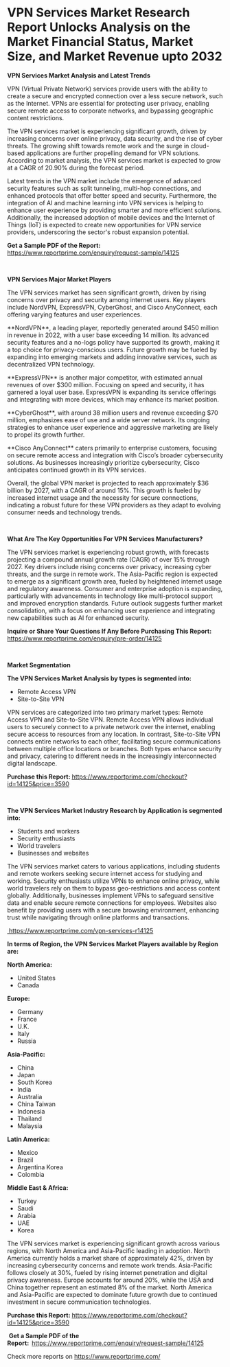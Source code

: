 <p><h1>VPN Services Market Research Report Unlocks Analysis on the Market Financial Status, Market Size, and Market Revenue upto 2032</h1></p><p><strong>VPN Services Market Analysis and Latest Trends</strong></p>
<p><p>VPN (Virtual Private Network) services provide users with the ability to create a secure and encrypted connection over a less secure network, such as the Internet. VPNs are essential for protecting user privacy, enabling secure remote access to corporate networks, and bypassing geographic content restrictions.</p><p>The VPN services market is experiencing significant growth, driven by increasing concerns over online privacy, data security, and the rise of cyber threats. The growing shift towards remote work and the surge in cloud-based applications are further propelling demand for VPN solutions. According to market analysis, the VPN services market is expected to grow at a CAGR of 20.90% during the forecast period. </p><p>Latest trends in the VPN market include the emergence of advanced security features such as split tunneling, multi-hop connections, and enhanced protocols that offer better speed and security. Furthermore, the integration of AI and machine learning into VPN services is helping to enhance user experience by providing smarter and more efficient solutions. Additionally, the increased adoption of mobile devices and the Internet of Things (IoT) is expected to create new opportunities for VPN service providers, underscoring the sector's robust expansion potential.</p></p>
<p><strong>Get a Sample PDF of the Report:&nbsp;</strong> <a href="https://www.reportprime.com/enquiry/request-sample/14125?utm_campaign=3523&utm_medium=2&utm_source=Github&utm_content=ia&utm_term=20032025&utm_id=vpn-services">https://www.reportprime.com/enquiry/request-sample/14125</a></p>
<p>&nbsp;</p>
<p><strong>VPN Services Major Market Players</strong></p>
<p><p>The VPN services market has seen significant growth, driven by rising concerns over privacy and security among internet users. Key players include NordVPN, ExpressVPN, CyberGhost, and Cisco AnyConnect, each offering varying features and user experiences.</p><p>**NordVPN**, a leading player, reportedly generated around $450 million in revenue in 2022, with a user base exceeding 14 million. Its advanced security features and a no-logs policy have supported its growth, making it a top choice for privacy-conscious users. Future growth may be fueled by expanding into emerging markets and adding innovative services, such as decentralized VPN technology.</p><p>**ExpressVPN** is another major competitor, with estimated annual revenues of over $300 million. Focusing on speed and security, it has garnered a loyal user base. ExpressVPN is expanding its service offerings and integrating with more devices, which may enhance its market position.</p><p>**CyberGhost**, with around 38 million users and revenue exceeding $70 million, emphasizes ease of use and a wide server network. Its ongoing strategies to enhance user experience and aggressive marketing are likely to propel its growth further.</p><p>**Cisco AnyConnect** caters primarily to enterprise customers, focusing on secure remote access and integration with Cisco’s broader cybersecurity solutions. As businesses increasingly prioritize cybersecurity, Cisco anticipates continued growth in its VPN services.</p><p>Overall, the global VPN market is projected to reach approximately $36 billion by 2027, with a CAGR of around 15%. This growth is fueled by increased internet usage and the necessity for secure connections, indicating a robust future for these VPN providers as they adapt to evolving consumer needs and technology trends.</p></p>
<p>&nbsp;</p>
<p><strong>What Are The Key Opportunities For VPN Services Manufacturers?</strong></p>
<p><p>The VPN services market is experiencing robust growth, with forecasts projecting a compound annual growth rate (CAGR) of over 15% through 2027. Key drivers include rising concerns over privacy, increasing cyber threats, and the surge in remote work. The Asia-Pacific region is expected to emerge as a significant growth area, fueled by heightened internet usage and regulatory awareness. Consumer and enterprise adoption is expanding, particularly with advancements in technology like multi-protocol support and improved encryption standards. Future outlook suggests further market consolidation, with a focus on enhancing user experience and integrating new capabilities such as AI for enhanced security.</p></p>
<p><strong>Inquire or Share Your Questions If Any Before Purchasing This Report:</strong> <a href="https://www.reportprime.com/enquiry/pre-order/14125?utm_campaign=3523&utm_medium=2&utm_source=Github&utm_content=ia&utm_term=20032025&utm_id=vpn-services">https://www.reportprime.com/enquiry/pre-order/14125</a></p>
<p>&nbsp;</p>
<p><strong>Market Segmentation</strong></p>
<p><strong>The VPN Services Market Analysis by types is segmented into:</strong></p>
<p><ul><li>Remote Access VPN</li><li>Site-to-Site VPN</li></ul></p>
<p><p>VPN services are categorized into two primary market types: Remote Access VPN and Site-to-Site VPN. Remote Access VPN allows individual users to securely connect to a private network over the internet, enabling secure access to resources from any location. In contrast, Site-to-Site VPN connects entire networks to each other, facilitating secure communications between multiple office locations or branches. Both types enhance security and privacy, catering to different needs in the increasingly interconnected digital landscape.</p></p>
<p><strong>Purchase this Report:&nbsp;</strong><a href="https://www.reportprime.com/checkout?id=14125&price=3590&utm_campaign=3523&utm_medium=2&utm_source=Github&utm_content=ia&utm_term=20032025&utm_id=vpn-services">https://www.reportprime.com/checkout?id=14125&price=3590</a></p>
<p>&nbsp;</p>
<p><strong>The VPN Services Market Industry Research by Application is segmented into:</strong></p>
<p><ul><li>Students and workers</li><li>Security enthusiasts</li><li>World travelers</li><li>Businesses and websites</li></ul></p>
<p><p>The VPN services market caters to various applications, including students and remote workers seeking secure internet access for studying and working. Security enthusiasts utilize VPNs to enhance online privacy, while world travelers rely on them to bypass geo-restrictions and access content globally. Additionally, businesses implement VPNs to safeguard sensitive data and enable secure remote connections for employees. Websites also benefit by providing users with a secure browsing environment, enhancing trust while navigating through online platforms and transactions.</p></p>
<p><a href="https://www.reportprime.com/vpn-services-r14125?utm_campaign=3523&utm_medium=2&utm_source=Github&utm_content=ia&utm_term=20032025&utm_id=vpn-services">&nbsp;https://www.reportprime.com/vpn-services-r14125</a></p>
<p><strong>In terms of Region, the VPN Services Market Players available by Region are:</strong></p>
<p>
    <p> <strong> North America: </strong>
        <ul>
            <li>United States</li>
            <li>Canada</li>
        </ul>
        </p> 
    <p> <strong> Europe: </strong>
        <ul>
            <li>Germany</li>
            <li>France</li>
            <li>U.K.</li>
            <li>Italy</li>
            <li>Russia</li>
        </ul>
        </p> 
    <p> <strong> Asia-Pacific: </strong>
        <ul>
            <li>China</li>
            <li>Japan</li>
            <li>South Korea</li>
            <li>India</li>
            <li>Australia</li>
            <li>China Taiwan</li>
            <li>Indonesia</li>
            <li>Thailand</li>
            <li>Malaysia</li>
        </ul>
        </p> 
    <p> <strong> Latin America: </strong>
        <ul>
            <li>Mexico</li>
            <li>Brazil</li>
            <li>Argentina Korea</li>
            <li>Colombia</li>
        </ul>
        </p> 
    <p> <strong> Middle East & Africa: </strong>
        <ul>
            <li>Turkey</li>
            <li>Saudi</li>
            <li>Arabia</li>
            <li>UAE</li>
            <li>Korea</li>
        </ul>
    </p>
    </p>
<p><p>The VPN services market is experiencing significant growth across various regions, with North America and Asia-Pacific leading in adoption. North America currently holds a market share of approximately 42%, driven by increasing cybersecurity concerns and remote work trends. Asia-Pacific follows closely at 30%, fueled by rising internet penetration and digital privacy awareness. Europe accounts for around 20%, while the USA and China together represent an estimated 8% of the market. North America and Asia-Pacific are expected to dominate future growth due to continued investment in secure communication technologies.</p></p>
<p><strong>Purchase this Report: </strong><a href="https://www.reportprime.com/checkout?id=14125&price=3590&utm_campaign=3523&utm_medium=2&utm_source=Github&utm_content=ia&utm_term=20032025&utm_id=vpn-services">https://www.reportprime.com/checkout?id=14125&price=3590</a></p>
<p>&nbsp;<strong>Get a Sample PDF of the Report:&nbsp;&nbsp;</strong><a href="https://www.reportprime.com/enquiry/request-sample/14125?utm_campaign=3523&utm_medium=2&utm_source=Github&utm_content=ia&utm_term=20032025&utm_id=vpn-services">https://www.reportprime.com/enquiry/request-sample/14125</a></p>
<p><strong></strong></p>
<p>Check more reports on <a href="https://www.reportprime.com/?utm_campaign=3523&utm_medium=2&utm_source=Github&utm_content=ia&utm_term=20032025&utm_id=vpn-services">https://www.reportprime.com/</a></p>